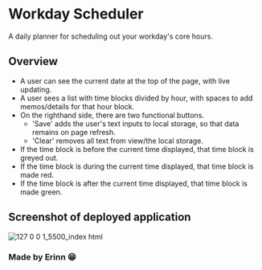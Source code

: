 # Workday Scheduler 
A daily planner for scheduling out your workday's core hours.

## Overview
* A user can see the current date at the top of the page, with live updating.
* A user sees a list with time blocks divided by hour, with spaces to add memos/details for that hour block. 
* On the righthand side, there are two functional buttons. 
  * 'Save' adds the user's text inputs to local storage, so that data remains on page refresh.
  * 'Clear' removes all text from view/the local storage.
* If the time block is before the current time displayed, that time block is greyed out.
* If the time block is during the current time displayed, that time block is made red.
* If the time block is after the current time displayed, that time block is made green.

## Screenshot of deployed application
![127 0 0 1_5500_index html](https://user-images.githubusercontent.com/90404513/141700588-0739d077-2465-425a-9f3c-f1cab41bf4cc.png)


### Made by Erinn 😁
